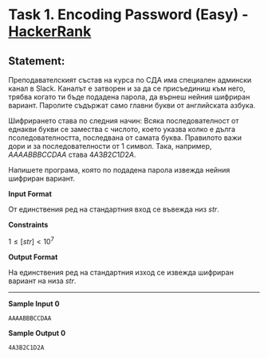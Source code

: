 # Task 1. Encoding Password (Easy) - [HackerRank](<https://www.hackerrank.com/contests/practice-1-sda/challenges/encoding-password>)

## Statement:
Преподавателският състав на курса по СДА има специален админски канал в Slack. Каналът е затворен и за да се присъединиш към него, трябва когато ти бъде подадена парола, да върнеш нейния шифриран вариант. Паролите съдържат само главни букви от английската азбука.

Шифрирането става по следния начин: Всяка последователност от еднакви букви се замества с числото, което указва колко е дълга псоледователността, последвана от самата буква. Правилото важи дори и за последователности от 1 символ. Така, например, $AAAABBBCCDAA$ става $4A3B2C1D2A$.

Напишете програма, която по подадена парола извежда нейния шифриран вариант.

**Input Format**

От единствения ред на стандартния вход се въвежда низ $str$.

**Constraints**

$1 \le [str] < 10^7$

**Output Format**

На единствения ред на стандартния изход се извежда шифриран вариант на низа $str$.

---

**Sample Input 0**

```
AAAABBBCCDAA
```

**Sample Output 0**

```
4A3B2C1D2A
```
